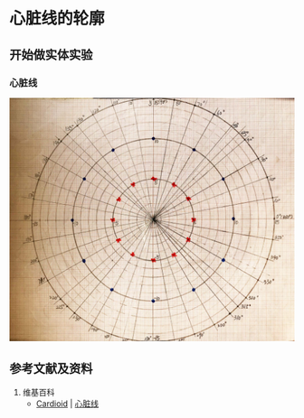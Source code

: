 # 心脏线的轮廓

## 开始做实体实验

### 心脏线

![](/images/函数与解析几何/在2维坐标纸上感受n个点组成了任意形状的轮廓/心脏线的轮廓/1a1.jpg)

## 参考文献及资料

1. 维基百科
	- [Cardioid](https://en.wikipedia.org/wiki/Cardioid) | [心脏线](https://zh.wikipedia.org/wiki/%E5%BF%83%E8%84%8F%E7%BA%BF) 
